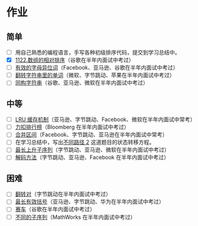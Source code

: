 # 作业

## 简单

* [ ] 用自己熟悉的编程语言，手写各种初级排序代码，提交到学习总结中。
* [x] [1122.数组的相对排序](https://leetcode-cn.com/problems/relative-sort-array/)（谷歌在半年内面试中考过）
* [ ] [有效的字母异位词](https://leetcode-cn.com/problems/valid-anagram/)（Facebook、亚马逊、谷歌在半年内面试中考过）
* [ ] [翻转字符串里的单词](https://leetcode-cn.com/problems/reverse-words-in-a-string/)（微软、字节跳动、苹果在半年内面试中考过）
* [ ] [同构字符串](https://leetcode-cn.com/problems/isomorphic-strings/)（谷歌、亚马逊、微软在半年内面试中考过）

## 中等

* [ ] [LRU 缓存机制](https://leetcode-cn.com/problems/lru-cache/#/)（亚马逊、字节跳动、Facebook、微软在半年内面试中常考）
* [ ] [力扣排行榜](https://leetcode-cn.com/problems/design-a-leaderboard/)（Bloomberg 在半年内面试中考过）
* [ ] [合并区间](https://leetcode-cn.com/problems/merge-intervals/)（Facebook、字节跳动、亚马逊在半年内面试中常考）
* [ ] 在学习总结中，写出[不同路径 2](https://leetcode-cn.com/problems/unique-paths-ii/) 这道题目的状态转移方程。
* [ ] [最长上升子序列](https://leetcode-cn.com/problems/longest-increasing-subsequence/)（字节跳动、亚马逊、微软在半年内面试中考过）
* [ ] [解码方法](https://leetcode-cn.com/problems/decode-ways/)（字节跳动、亚马逊、Facebook 在半年内面试中考过）

## 困难

* [ ] [翻转对](https://leetcode-cn.com/problems/reverse-pairs/)（字节跳动在半年内面试中考过）
* [ ] [最长有效括号](https://leetcode-cn.com/problems/longest-valid-parentheses/)（亚马逊、字节跳动、华为在半年内面试中考过）
* [ ] [赛车](https://leetcode-cn.com/problems/race-car/)（谷歌在半年内面试中考过）
* [ ] [不同的子序列](https://leetcode-cn.com/problems/distinct-subsequences/)（MathWorks 在半年内面试中考过）
